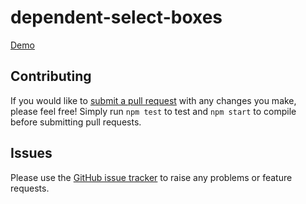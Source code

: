 # dependent-select-boxes

[Demo](http://rusty1s.github.io/dependent-select-boxes)

## Contributing

If you would like to [submit a pull request](https://github.com/rusty1s/dependent-select-boxes/pulls)
with any changes you make, please feel free!
Simply run `npm test` to test and `npm start` to compile before submitting pull requests.

## Issues

Please use the [GitHub issue tracker](https://github.com/rusty1s/dependent-select-boxes/issues)
to raise any problems or feature requests.
